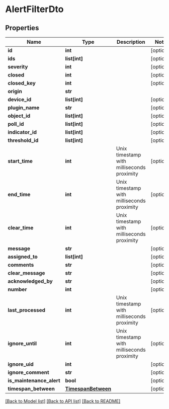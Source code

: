 # AlertFilterDto

## Properties
Name | Type | Description | Notes
------------ | ------------- | ------------- | -------------
**id** | **int** |  | [optional] 
**ids** | **list[int]** |  | [optional] 
**severity** | **int** |  | [optional] 
**closed** | **int** |  | [optional] 
**closed_key** | **int** |  | [optional] 
**origin** | **str** |  | 
**device_id** | **list[int]** |  | [optional] 
**plugin_name** | **str** |  | [optional] 
**object_id** | **list[int]** |  | [optional] 
**poll_id** | **list[int]** |  | [optional] 
**indicator_id** | **list[int]** |  | [optional] 
**threshold_id** | **list[int]** |  | [optional] 
**start_time** | **int** | Unix timestamp with milliseconds proximity | [optional] 
**end_time** | **int** | Unix timestamp with milliseconds proximity | [optional] 
**clear_time** | **int** | Unix timestamp with milliseconds proximity | [optional] 
**message** | **str** |  | [optional] 
**assigned_to** | **list[int]** |  | [optional] 
**comments** | **str** |  | [optional] 
**clear_message** | **str** |  | [optional] 
**acknowledged_by** | **str** |  | [optional] 
**number** | **int** |  | [optional] 
**last_processed** | **int** | Unix timestamp with milliseconds proximity | [optional] 
**ignore_until** | **int** | Unix timestamp with milliseconds proximity | [optional] 
**ignore_uid** | **int** |  | [optional] 
**ignore_comment** | **str** |  | [optional] 
**is_maintenance_alert** | **bool** |  | [optional] 
**timespan_between** | [**TimespanBetween**](TimespanBetween.md) |  | [optional] 

[[Back to Model list]](../README.md#documentation-for-models) [[Back to API list]](../README.md#documentation-for-api-endpoints) [[Back to README]](../README.md)

